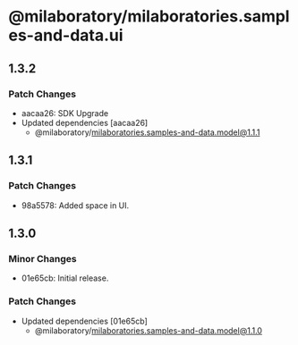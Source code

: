# @milaboratory/milaboratories.samples-and-data.ui

## 1.3.2

### Patch Changes

- aacaa26: SDK Upgrade
- Updated dependencies [aacaa26]
  - @milaboratory/milaboratories.samples-and-data.model@1.1.1

## 1.3.1

### Patch Changes

- 98a5578: Added space in UI.

## 1.3.0

### Minor Changes

- 01e65cb: Initial release.

### Patch Changes

- Updated dependencies [01e65cb]
  - @milaboratory/milaboratories.samples-and-data.model@1.1.0
